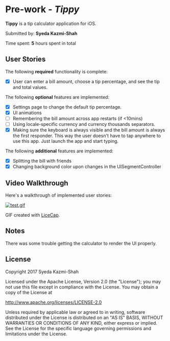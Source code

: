# Pre-work - *Tippy*

**Tippy** is a tip calculator application for iOS.

Submitted by: **Syeda Kazmi-Shah**

Time spent: **5** hours spent in total

## User Stories

The following **required** functionality is complete:

* [x] User can enter a bill amount, choose a tip percentage, and see the tip and total values.

The following **optional** features are implemented:
* [x] Settings page to change the default tip percentage.
* [x] UI animations
* [ ] Remembering the bill amount across app restarts (if <10mins)
* [ ] Using locale-specific currency and currency thousands separators.
* [x] Making sure the keyboard is always visible and the bill amount is always the first responder. This way the user doesn't have to tap anywhere to use this app. Just launch the app and start typing.

The following **additional** features are implemented:

- [x] Splitting the bill with friends
- [x] Changing background color upon changes in the UISegmentController
## Video Walkthrough

Here's a walkthrough of implemented user stories:

[![test.gif](https://s26.postimg.org/fn7x0s5xl/test.gif)](https://postimg.org/image/mqfsgebd1/)

GIF created with [LiceCap](http://www.cockos.com/licecap/).

## Notes

There was some trouble getting the calculator to render the UI properly.

## License

Copyright 2017 Syeda Kazmi-Shah

Licensed under the Apache License, Version 2.0 (the "License");
you may not use this file except in compliance with the License.
You may obtain a copy of the License at

http://www.apache.org/licenses/LICENSE-2.0

Unless required by applicable law or agreed to in writing, software
distributed under the License is distributed on an "AS IS" BASIS,
WITHOUT WARRANTIES OR CONDITIONS OF ANY KIND, either express or implied.
See the License for the specific language governing permissions and
limitations under the License.
